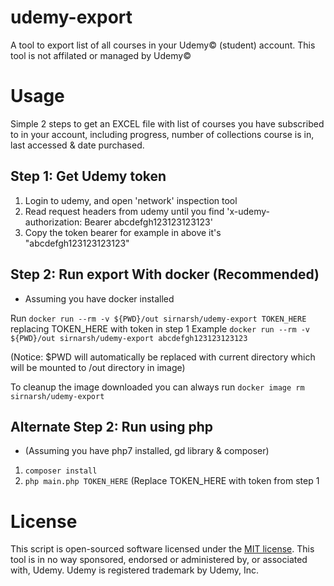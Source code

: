 # udemy-export
A tool to export list of all courses in your Udemy© (student) account.
This tool is not affilated or managed by Udemy©


# Usage
Simple 2 steps to get an EXCEL file with list of courses you have subscribed to in your account, including progress, number of collections course is in, last accessed & date purchased.

## Step 1: Get Udemy token


1. Login to udemy, and open 'network' inspection tool
2. Read request headers from udemy until you find 'x-udemy-authorization: Bearer abcdefgh123123123123'
3. Copy the token bearer for example in above it's "abcdefgh123123123123"

## Step 2: Run export With docker (Recommended)

- Assuming you have docker installed

Run `docker run --rm -v ${PWD}/out sirnarsh/udemy-export TOKEN_HERE`
replacing TOKEN_HERE with token in step 1
Example `docker run --rm -v ${PWD}/out sirnarsh/udemy-export abcdefgh123123123123`

(Notice: $PWD will automatically be replaced with current directory which will be mounted to /out directory in image)

To cleanup the image downloaded you can always run `docker image rm sirnarsh/udemy-export`


## Alternate Step 2: Run using php

- (Assuming you have php7 installed, gd library & composer)
1. `composer install`
2. `php main.php TOKEN_HERE` (Replace TOKEN_HERE with token from step 1


# License

This script is open-sourced software licensed under the [MIT license](LICENSE.md).
This tool is in no way sponsored, endorsed or administered by, or associated with, Udemy.
Udemy is registered trademark by Udemy, Inc.
